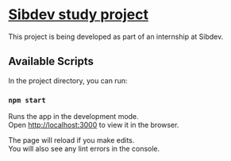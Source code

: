 # [Sibdev study project](https://gitlab.com/sibdevstudio/practice/practice-project-js-U-OK)

This project is being developed as part of an internship at Sibdev.

## Available Scripts

In the project directory, you can run:

### `npm start`

Runs the app in the development mode.<br />
Open [http://localhost:3000](http://localhost:3000) to view it in the browser.

The page will reload if you make edits.<br />
You will also see any lint errors in the console.
